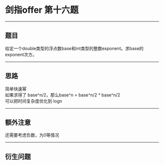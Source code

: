 # 剑指offer 第十六题 
***
## 题目 
给定一个double类型的浮点数base和int类型的整数exponent。求base的exponent次方。
***
## 思路
简单快速幂<br>
如果求得了 base^n/2，那么base^n = base^n/2 * base^n/2<br>
可以把时间复杂度优化到 logn<br>
***
## 额外注意 
还需要考虑负数，为0等情况
***
## 衍生问题


